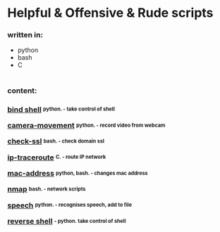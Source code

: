 # Helpful & Offensive & Rude scripts

### written in:
<ul>
<li>python</li>
<li>bash</li>
<li>C</li>
</ul>

#
### content:

<h3>

<a href="./bind-shell">bind shell</a>
<sup><sub><strong>  python. - take control of shell</strong></sub></sup>


<a href="./camera-movement">camera-movement</a>
<sup><sub><strong>  python. - record video from webcam</strong></sub></sup>


<a href="./camera-movement">check-ssl</a>
<sup><sub><strong>  bash. - check domain ssl</strong></sub></sup>


<a href="./ip-traceroute">ip-traceroute</a>
<sup><sub><strong>  C. - route IP network</strong></sub></sup>


<a href="./mac-address">mac-address</a>
<sup><sub><strong>  python, bash. - changes mac address</strong></sub></sup>


<a href="./reverse-shell">nmap</a>
<sup><sub><strong>  bash. - network scripts</strong></sub></sup>


<a href="./speech">speech</a>
<sup><sub><strong>  python. - recognises speech, add to file</strong></sub></sup>


<a href="./reverse-shell">reverse shell</a>
<sup><sub><strong> - python. take control of shell</strong></sub></sup>

</h3>